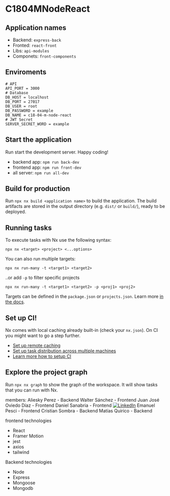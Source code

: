 # C1804MNodeReact

## Application names
- Backend: `express-back`
- Fronted: `react-front`
- Libs: `api-modules`
- Componets: `front-components`

## Enviroments
```
# API
API_PORT = 3000
# Database
DB_HOST = localhost
DB_PORT = 27017
DB_USER = root
DB_PASSWORD = example
DB_NAME = c18-04-m-node-react
# JWT Secret
SERVER_SECRET_WORD = example
```

## Start the application

Run start the development server. Happy coding!
- backend app: `npm run back-dev`
- frontend app: `npm run front-dev`
- all server: `npm run all-dev`

## Build for production

Run `npx nx build <application name>` to build the application. The build artifacts are stored in the output directory (e.g. `dist/` or `build/`), ready to be deployed.

## Running tasks

To execute tasks with Nx use the following syntax:

```
npx nx <target> <project> <...options>
```

You can also run multiple targets:

```
npx nx run-many -t <target1> <target2>
```

..or add `-p` to filter specific projects

```
npx nx run-many -t <target1> <target2> -p <proj1> <proj2>
```

Targets can be defined in the `package.json` or `projects.json`. Learn more [in the docs](https://nx.dev/features/run-tasks).

## Set up CI!

Nx comes with local caching already built-in (check your `nx.json`). On CI you might want to go a step further.

- [Set up remote caching](https://nx.dev/features/share-your-cache)
- [Set up task distribution across multiple machines](https://nx.dev/nx-cloud/features/distribute-task-execution)
- [Learn more how to setup CI](https://nx.dev/recipes/ci)

## Explore the project graph

Run `npx nx graph` to show the graph of the workspace.
It will show tasks that you can run with Nx.


members:
Aliesky Perez - Backend
Walter Sánchez - Frontend
Juan José Oviedo Díaz  - Frontend
Daniel Sanabria - Frontend  [![LinkedIn](https://upload.wikimedia.org/wikipedia/commons/c/ca/LinkedIn_logo_initials.png)]([https://www.linkedin.com/in/your-profile](https://www.linkedin.com/in/danielsanabriarivera/))
Emanuel Pesci - Frontend
Cristian Sombra - Backend
Matías Quirico - Backend


frontend technologies

* React
* Framer Motion
* jest
* axios
* tailwind

Backend technologies

* Node
* Express
* Mongoose
* Mongodb

